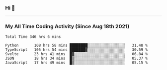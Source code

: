 ### Hi 🙂

---

### My All Time Coding Activity (Since Aug 18th 2021)
<!--START_SECTION:waka-all-->
```text
Total Time 346 hrs 6 mins

Python       108 hrs 58 mins ████████░░░░░░░░░░░░░░░░░   31.48 % 
TypeScript   105 hrs 54 mins ███████▓░░░░░░░░░░░░░░░░░   30.59 % 
Svelte       23 hrs 41 mins  █▓░░░░░░░░░░░░░░░░░░░░░░░   06.84 % 
JSON         18 hrs 34 mins  █▒░░░░░░░░░░░░░░░░░░░░░░░   05.37 % 
JavaScript   17 hrs 49 mins  █▒░░░░░░░░░░░░░░░░░░░░░░░   05.15 % 
```
<!--END_SECTION:waka-all-->
